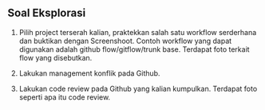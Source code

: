 ## Soal Eksplorasi
1. Pilih project terserah kalian, praktekkan salah satu workflow serderhana dan buktikan dengan Screenshoot. Contoh workflow yang dapat digunakan adalah github flow/gitflow/trunk base. Terdapat foto terkait flow yang disebutkan.

2. Lakukan management konflik pada Github.

3. Lakukan code review pada Github yang kalian kumpulkan.
Terdapat foto seperti apa itu code review.